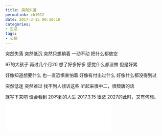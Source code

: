 ```yaml
---
title: 突然失落
permalink: ch1012
date: 2017-3-15 00:10:10
categories:
- 生活
tags:
- 心情
---
```



突然失落
突然低沉
突然只想躺着
一动不动
把什么都放空

97的大孩子
再过几个月20
想了好多好多
感觉什么都没做
但是好累

好像知道想要什么
也一直恐惧害怕着
好像有付出过什么
好像什么都没得到过

突然低迷
突然难过
找不到人倾诉这些
听起来很中二，很颓唐的话

就写下来吧
谁会看到
20不到的人生
2017.3.15 很茫
2027的此时，又有何想。


<iframe frameborder="no" border="0" marginwidth="0" marginheight="0" width=330 height=86 src="//music.163.com/outchain/player?type=2&id=33469232&auto=0&height=66"></iframe>

